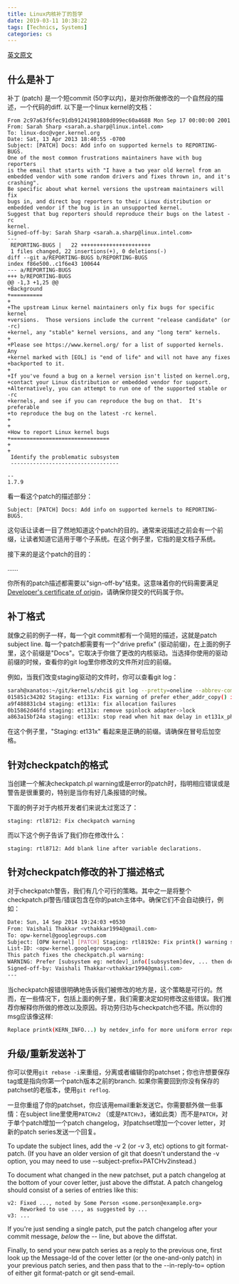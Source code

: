 ```yaml
---
title: Linux内核补丁的哲学
date: 2019-03-11 10:38:22
tags: [Technics, Systems]
categories: cs
---
```


[英文原文](https://kernelnewbies.org/PatchPhilosophy)

<!-- more -->

## 什么是补丁

补丁 (patch) 是一个短commit (50字以内)，是对你所做修改的一个自然段的描述，一个代码的diff. 以下是一个linux kernel的文档：
```
From 2c97a63f6fec91db91241981808d099ec60a4688 Mon Sep 17 00:00:00 2001
From: Sarah Sharp <sarah.a.sharp@linux.intel.com>
To: linux-doc@vger.kernel.org
Date: Sat, 13 Apr 2013 18:40:55 -0700
Subject: [PATCH] Docs: Add info on supported kernels to REPORTING-BUGS.
One of the most common frustrations maintainers have with bug reporters
is the email that starts with "I have a two year old kernel from an
embedded vendor with some random drivers and fixes thrown in, and it's
crashing".
Be specific about what kernel versions the upstream maintainers will fix
bugs in, and direct bug reporters to their Linux distribution or
embedded vendor if the bug is in an unsupported kernel.
Suggest that bug reporters should reproduce their bugs on the latest -rc
kernel.
Signed-off-by: Sarah Sharp <sarah.a.sharp@linux.intel.com>
---
 REPORTING-BUGS |   22 ++++++++++++++++++++++
 1 files changed, 22 insertions(+), 0 deletions(-)
diff --git a/REPORTING-BUGS b/REPORTING-BUGS
index f86e500..c1f6e43 100644
--- a/REPORTING-BUGS
+++ b/REPORTING-BUGS
@@ -1,3 +1,25 @@
+Background
+==========
+
+The upstream Linux kernel maintainers only fix bugs for specific kernel
+versions.  Those versions include the current "release candidate" (or -rc)
+kernel, any "stable" kernel versions, and any "long term" kernels.
+
+Please see https://www.kernel.org/ for a list of supported kernels.  Any
+kernel marked with [EOL] is "end of life" and will not have any fixes
+backported to it.
+
+If you've found a bug on a kernel version isn't listed on kernel.org,
+contact your Linux distribution or embedded vendor for support.
+Alternatively, you can attempt to run one of the supported stable or -rc
+kernels, and see if you can reproduce the bug on that.  It's preferable
+to reproduce the bug on the latest -rc kernel.
+
+
+How to report Linux kernel bugs
+===============================
+
+
 Identify the problematic subsystem
 ----------------------------------
 
-- 
1.7.9
```
看一看这个patch的描述部分：
```
Subject: [PATCH] Docs: Add info on supported kernels to REPORTING-BUGS.
```
这句话让读者一目了然地知道这个patch的目的。通常来说描述之前会有一个前缀，让读者知道它适用于哪个子系统。在这个例子里，它指的是文档子系统。

接下来的是这个patch的目的：

……

你所有的patch描述都需要以"sign-off-by"结束。这意味着你的代码需要满足[Developer's certificate of origin](https://developercertificate.org/)，请确保你提交的代码属于你。

## 补丁格式
就像之前的例子一样，每一个git commit都有一个简短的描述，这就是patch subject line. 每一个patch都需要有一个"drive prefix" (驱动前缀)，在上面的例子里，这个前缀是"Docs"。它取决于你做了更改的内核驱动。当选择你使用的驱动前缀的时候，查看你的git log里你修改的文件所对应的前缀。

例如，当我们改变staging驱动的文件时，你可以查看git log：
```bash
sarah@xanatos:~/git/kernels/xhci$ git log --pretty=oneline --abbrev-commit drivers/staging/et131x/et131x.c
015851c34202 Staging: et131x: Fix warning of prefer ether_addr_copy() in et131x.c
a9f488831cb4 staging: et131x: fix allocation failures
0b15862d46fd staging: et131x: remove spinlock adapter->lock
a863a15bf24a staging: et131x: stop read when hit max delay in et131x_phy_mii_read
```
在这个例子里，"Staging: et131x" 看起来是正确的前缀。请确保在冒号后加空格。

## 针对checkpatch的格式

当创建一个解决checkpatch.pl warning或是error的patch时，指明相应错误或是警告是很重要的，特别是当你有好几条报错的时候。

下面的例子对于内核开发者们来说太过宽泛了：
```
staging: rtl8712: Fix checkpatch warning
```
而以下这个例子告诉了我们你在修改什么：
```
staging: rtl8712: Add blank line after variable declarations.
```
## 针对checkpatch修改的补丁描述格式

对于checkpatch警告，我们有几个可行的策略。其中之一是将整个checkpatch.pl警告/错误包含在你的patch主体中。确保它们不会自动换行，例如：
```bash
Date: Sun, 14 Sep 2014 19:24:03 +0530
From: Vaishali Thakkar <vthakkar1994@gmail.com>
To: opw-kernel@googlegroups.com
Subject: [OPW kernel] [PATCH] Staging: rtl8192e: Fix printk() warning style
List-ID: <opw-kernel.googlegroups.com>
This patch fixes the checkpatch.pl warning:
WARNING: Prefer [subsystem eg: netdev]_info([subsystem]dev, ... then dev_info(dev, ... then pr_info(...  to printk(KERN_INFO ...
Signed-off-by: Vaishali Thakkar<vthakkar1994@gmail.com>
---
```
当checkpatch报错很明确地告诉我们被修改的地方是，这个策略是可行的。然而，在一些情况下，包括上面的例子里，我们需要决定如何修改这些错误。我们推荐你解释你所做的修改以及原因。将功劳归功与checkpatch也不错。所以你的msg应该像这样:
```bash
Replace printk(KERN_INFO...) by netdev_info for more uniform error reporting.  Issue found by checkpatch.
```

## 升级/重新发送补丁

你可以使用`git rebase -i`来重组，分离或者编辑你的patchset；你也许想要保存tag或是指向你第一个patch版本之前的branch. 如果你需要回到你没有保存的patchset的老版本，使用`git reflog`.

一旦你重组了你的patchset，你应该用email重新发送它。你需要额外做一些事情：在subject line里使用`PATCHv2` （或是`PATCHv3`，诸如此类）而不是`PATCH`，对于单个patch增加一个patch changelog，对patchset增加一个cover letter，对新的patch series发送一个回复。

To update the subject lines, add the  -v 2  (or  -v 3, etc) options to  git format-patch. (If you have an older version of  git  that doesn't  understand the  -v  option, you may need to use  --subject-prefix=PATCHv2instead.)

To document what changed in the new patchset, put a patch changelog at  the bottom of your cover letter, just above the diffstat. A patch  changelog should consist of a series of entries like this:
```
v2: Fixed ..., noted by Some Person <some.person@example.org>
    Reworked to use ..., as suggested by ...
v3: ...
```
If you're just sending a single patch, put the patch changelog after  your commit message,  _below_  the  --  line, but above the diffstat.

Finally, to send your new patch series as a reply to the previous one,  first look up the Message-Id of the cover letter (or the one-and-only  patch) in your previous patch series, and then pass that to the  --in-reply-to=  option of either  git format-patch  or  git send-email.